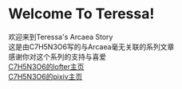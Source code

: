 # Welcome To Teressa!
欢迎来到Teressa's Arcaea Story<br>
这是由C7H5N3O6写的与Arcaea毫无关联的系列文章<br>
感谢你对这个系列的支持与喜爱<br>
[C7H5N3O6的lofter主页](https://incremental.lofter.com/)<br>
[C7H5N3O6的pixiv主页](https://www.pixiv.net/users/80326867)
